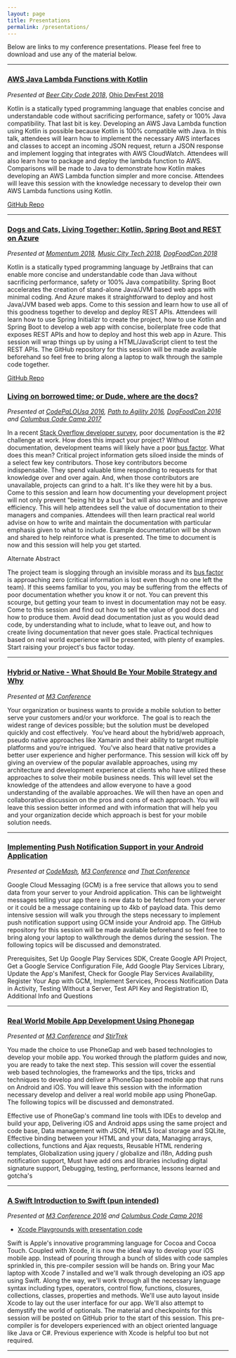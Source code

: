 ```yaml
---
layout: page
title: Presentations
permalink: /presentations/
---
```


Below are links to my conference presentations. Please feel free to download and use
any of the material below.

---
### [AWS Java Lambda Functions with Kotlin](https://goo.gl/EHfTEC)
*Presented at [Beer City Code 2018](http://beercitycode.com)*, [Ohio DevFest 2018](https://ohiodevfest.com)

Kotlin is a statically typed programming language that enables concise and understandable code without sacrificing performance, safety or 100% Java compatibility. That last bit is key. Developing an AWS Java Lambda function using Kotlin is possible because Kotlin is 100% compatible with Java. In this talk, attendees will learn how to implement the necessary AWS interfaces and classes to accept an incoming JSON request, return a JSON response and implement logging that integrates with AWS CloudWatch. Attendees will also learn how to package and deploy the lambda function to AWS. Comparisons will be made to Java to demonstrate how Kotlin makes developing an AWS Lambda function simpler and more concise. Attendees will leave this session with the knowledge necessary to develop their own AWS Lambda functions using Kotlin.

[GitHub Repo](https://github.com/jkwuc89/kotlinawslambda)

---
### [Dogs and Cats, Living Together: Kotlin, Spring Boot and REST on Azure](https://goo.gl/DQ7cEU)
*Presented at [Momentum 2018](http://momentumdevcon.com), [Music City Tech 2018](http://www.musiccitytech.com), [DogFoodCon 2018](https://dogfoodcon.com)*

Kotlin is a statically typed programming language by JetBrains that can enable more concise and understandable code than Java without sacrificing performance, safety or 100% Java compatibility. Spring Boot accelerates the creation of stand-alone Java/JVM based web apps with minimal coding. And Azure makes it straightforward to deploy and host Java/JVM based web apps. Come to this session and learn how to use all of this goodness together to develop and deploy REST APIs. Attendees will learn how to use Spring Initializr to create the project, how to use Kotlin and Spring Boot to develop a web app with concise, boilerplate free code that exposes REST APIs and how to deploy and host this web app in Azure. This session will wrap things up by using a HTML/JavaScript client to test the REST APIs. The GitHub repository for this session will be made available beforehand so feel free to bring along a laptop to walk through the sample code together.

[GitHub Repo](https://github.com/jkwuc89/tasktracker)

### [Living on borrowed time; or Dude, where are the docs?](https://goo.gl/H4wvrg)
*Presented at [CodePaLOUsa 2016](http://www.codepalousa.com), [Path to Agility 2016](http://www.thepathtoagility.com), [DogFoodCon 2016](http://dogfoodcon.com) and [Columbus Code Camp 2017](http://columbuscodecamp.com)*

In a recent [Stack Overflow developer survey](https://goo.gl/yHfNDA), poor documentation is the #2 challenge at work. How does this impact your project?
Without documentation, development teams will likely have a poor [bus factor](https://goo.gl/68Lis6). What does this mean? Critical project information gets siloed inside the minds of a select few key contributors. Those key contributors become indispensable. They spend valuable time responding to requests for that knowledge over and over again. And, when those contributors are unavailable, projects can grind to a halt. It's like they were hit by a bus. Come to this session and learn how documenting your development project will not only prevent "being hit by a bus" but will also save time and improve efficiency. This will help attendees sell the value of documentation to their managers and companies. Attendees will then learn practical real world advise on how to write and maintain the documentation with particular emphasis given to what to include. Example documentation will be shown and shared to help reinforce what is presented. The time to document is now and this session will help you get started.

Alternate Abstract

The project team is slogging through an invisible morass and its [bus factor](https://goo.gl/68Lis6) is approaching zero (critical information is lost even though no one left the team). If this seems familiar to you, you may be suffering from the effects of poor documentation whether you know it or not. You can prevent this scourge, but getting your team to invest in documentation may not be easy. Come to this session and find out how to sell the value of good docs and how to produce them. Avoid dead documentation just as you would dead code, by understanding what to include, what to leave out, and how to create living documentation that never goes stale. Practical techniques based on real world experience will be presented, with plenty of examples. Start raising your project's bus factor today.

---

### [Hybrid or Native - What Should Be Your Mobile Strategy and Why](https://github.com/jkwuc89/Presentations/blob/master/Hybrid%20or%20Native%20Mobile%20App%20Strategy.pptx?raw=true)
*Presented at [M3 Conference](http://m3conf.com)*

Your organization or business wants to provide a mobile solution to better serve your customers and/or your workforce.  The goal is to reach the widest range of devices possible; but the solution must be developed quickly and cost effectively.  You’ve heard about the hybrid/web approach, pseudo native approaches like Xamarin and their ability to target multiple platforms and you’re intrigued.  You've also heard that native provides a better user experience and higher performance. This session will kick off by giving an overview of the popular available approaches, using my architecture and development experience at clients who have utilized these approaches to solve their mobile business needs. This will level set the knowledge of the attendees and allow everyone to have a good understanding of the available approaches. We will then have an open and collaborative discussion on the pros and cons of each approach. You will leave this session better informed and with information that will help you and your organization decide which approach is best for your mobile solution needs.

---

### [Implementing Push Notification Support in your Android Application](https://github.com/jkwuc89/Presentations/blob/master/Implementing%20Push%20Notification%20in%20Android.pptx?raw=true)
*Presented at [CodeMash](http://www.codemash.org), [M3 Conference](http://m3conf.com) and [That Conference](https://www.thatconference.com)*

Google Cloud Messaging (GCM) is a free service that allows you to send data from your server to your Android application.  This can be lightweight messages telling your app there is new data to be fetched from your server or it could be a message containing up to 4kb of payload data. This demo intensive session will walk you through the steps necessary to implement push notification support using GCM inside your Android app. The GitHub repository for this session will be made available beforehand so feel free to bring along your laptop to walkthrough the demos during the session. The following topics will be discussed and demonstrated.

Prerequisites, Set Up Google Play Services SDK, Create Google API Project, Get a Google Service Configuration File,
Add Google Play Services Library,
Update the App's Manifest,
Check for Google Play Services Availability,
Register Your App with GCM,
Implement Services,
Process Notification Data in Activity,
Testing Without a Server,
Test API Key and Registration ID,
Additional Info and Questions

---

### [Real World Mobile App Development Using Phonegap](https://github.com/jkwuc89/Presentations/blob/master/RealWorldMobileAppDevelopment.pptx?raw=true)
*Presented at [M3 Conference](http://m3conf.com) and [StirTrek](http://stirtrek.com)*

You made the choice to use PhoneGap and web based technologies to develop your mobile app. You worked through the platform guides and now, you are ready to take the next step. This session will cover the essential web based technologies, the frameworks and the tips, tricks and techniques to develop and deliver a PhoneGap based mobile app that runs on Android and iOS. You will leave this session with the information necessary develop and deliver a real world mobile app using PhoneGap. The following topics will be discussed and demonstrated.

Effective use of PhoneGap's command line tools with IDEs to develop and build your app,
Delivering iOS and Android apps using the same project and code base,
Data management with JSON, HTML5 local storage and SQLite,
Effective binding between your HTML and your data,
Managing arrays, collections, functions and Ajax requests,
Reusable HTML rendering templates,
Globalization using jquery / globalize and i18n,
Adding push notification support,
Must have add ons and libraries including digital signature support,
Debugging, testing, performance, lessons learned and gotcha's
 
---

### [A Swift Introduction to Swift (pun intended)](https://github.com/jkwuc89/Presentations/blob/master/A%20Swift%20Introduction%20to%20Swift.pptx?raw=true)
*Presented at [M3 Conference 2016](http://m3conf.com) and [Columbus Code Camp 2016](http://columbuscodecamp.com)*

 - [Xcode Playgrounds with presentation code](https://github.com/jkwuc89/SwiftPlaygrounds/tree/master/Swift%20Introduction%20to%20Swift)

Swift is Apple's innovative programming language for Cocoa and Cocoa Touch. Coupled with Xcode, it is now the ideal way to develop your iOS mobile app. Instead of pouring through a bunch of slides with code samples sprinkled in, this pre-compiler session will be hands on. Bring your Mac laptop with Xcode 7 installed and  we'll walk through developing an iOS app using Swift. Along the way, we'll work through all the necessary language syntax including types, operators, control flow, functions, closures, collections, classes, properties and methods. We'll use auto layout inside Xcode to lay out the user interface for our app. We'll also attempt to demystify the world of optionals. The material and checkpoints for this session will be posted on GitHub prior to the start of this session. This pre-compiler is for developers experienced with an object oriented language like Java or C#. Previous experience with Xcode is helpful too but not required.

---


